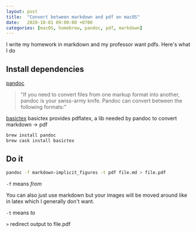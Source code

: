 ```yaml
---
layout: post
title:  "Convert between markdown and pdf on macOS"
date:   2020-10-01 09:00:00 +0700
categories: [macOS, homebrew, pandoc, pdf, markdown]
---
```


I write my homework in markdown and my professor want pdfs. Here's what I do

## Install dependencies
[pandoc](https://pandoc.org/)
> "If you need to convert files from one markup format into another, pandoc is your swiss-army knife. Pandoc can convert between the following formats:"

[basictex](https://tug.org/mactex/morepackages.html)
basictex provides pdflatex, a lib needed by pandoc to convert markdown -> pdf

```bash
brew install pandoc
brew cask install basictex
````

## Do it
```bash
pandoc -f markdown-implicit_figures -t pdf file.md > file.pdf
```

`-f` means *from*

You can also just use markdown but your images will be moved around like in latex which I generally don't want.

`-t` means *to*

`>` redirect output to file.pdf